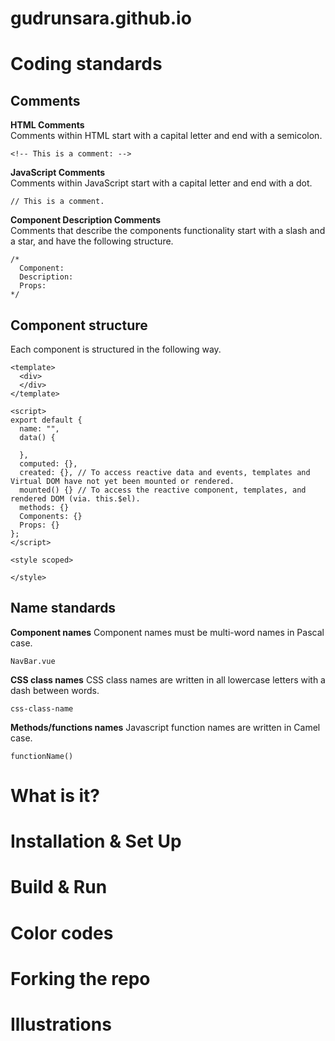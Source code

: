 # gudrunsara.github.io

# Coding standards 

## Comments 
**HTML Comments**  
Comments within HTML start with a capital letter and end with a semicolon.  
```
<!-- This is a comment: -->
```

**JavaScript Comments**  
Comments within JavaScript start with a capital letter and end with a dot.
```
// This is a comment.
```  

**Component Description Comments**  
Comments that describe the components functionality start with a slash and a star, and have the following structure.
```
/*
  Component: 
  Description:
  Props:
*/
```  

## Component structure
Each component is structured in the following way.
```
<template>
  <div>
  </div>
</template>

<script>
export default {
  name: "", 
  data() {

  },
  computed: {},
  created: {}, // To access reactive data and events, templates and Virtual DOM have not yet been mounted or rendered.
  mounted() {} // To access the reactive component, templates, and rendered DOM (via. this.$el).
  methods: {}
  Components: {}
  Props: {}
};
</script>

<style scoped>

</style>
``` 

## Name standards

**Component names**
Component names must be multi-word names in Pascal case.
```
NavBar.vue
```  

**CSS class names**
CSS class names are written in all lowercase letters with a dash between words.
```
css-class-name
```  

**Methods/functions names**
Javascript function names are written in Camel case.
```
functionName()
```  

# What is it? 

# Installation & Set Up

# Build & Run

# Color codes 

# Forking the repo 

# Illustrations



